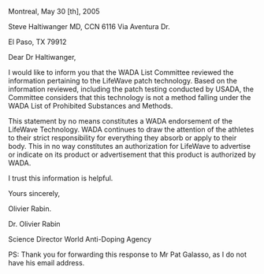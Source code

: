 Montreal, May 30 [th], 2005

Steve Haltiwanger MD, CCN
6116 Via Aventura Dr.

El Paso, TX 79912

Dear Dr Haltiwanger,

I would like to inform you that the WADA List Committee reviewed the information
pertaining to the LifeWave patch technology. Based on the information reviewed,
including the patch testing conducted by USADA, the Committee considers that this
technology is not a method falling under the WADA List of Prohibited Substances and
Methods.

This statement by no means constitutes a WADA endorsement of the LifeWave
Technology. WADA continues to draw the attention of the athletes to their strict
responsibility for everything they absorb or apply to their body. This in no way
constitutes an authorization for LifeWave to advertise or indicate on its product or
advertisement that this product is authorized by WADA.

I trust this information is helpful.

Yours sincerely,

Olivier Rabin.


Dr. Olivier Rabin

Science Director
World Anti-Doping Agency

PS: Thank you for forwarding this response to Mr Pat Galasso, as I do not have his email address.


